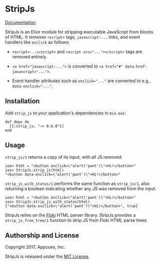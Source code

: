 # StripJs

[Documentation](https://hexdocs.pm/strip_js/StripJs.html)

StripJs is an Elixir module for stripping executable JavaScript from
blocks of HTML.  It removes `<script>` tags, `javascript:...` links,
and event handlers like `onclick` as follows:

* `<script>...</script>` and `<script src="..."></script>` tags
  are removed entirely.

* `<a href="javascript:...">` is converted to
  `<a href="#" data-href-javascript="...">`.

* Event handler attributes such as `onclick="..."` are converted to
  e.g., `data-onclick="..."`.


## Installation

Add `strip_js` to your application's dependencies in `mix.exs`:

    def deps do
      [{:strip_js, "~> 0.6.0"}]
    end


## Usage

`strip_js/1` returns a copy of its input, with all JS removed.

    iex> html = "<button onclick=\"alert('pwnt')\">Hi!</button>"
    iex> StripJs.strip_js(html)
    "<button data-onclick=\"alert('pwnt')\">Hi!</button>"

`strip_js_with_status/1` performs the same function as `strip_js/1`,
also returning a boolean indicating whether any JS was removed from
the input.

    iex> html = "<button onclick=\"alert('pwnt')\">Hi!</button>"
    iex> StripJs.strip_js_with_status(html)
    {"<button data-onclick=\"alert('pwnt')\">Hi!</button>", true}

StripJs relies on the [Floki](https://github.com/philss/floki)
HTML parser library.  StripJs provides a `strip_js_from_tree/1`
function to strip JS from Floki HTML parse trees.


## Authorship and License

Copyright 2017, Appcues, Inc.

StripJs is released under the [MIT License](https://opensource.org/licenses/MIT).

